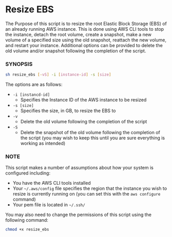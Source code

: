 # Resize EBS

The Purpose of this script is to resize the root Elastic Block Storage (EBS) of an already running AWS instance.  This is done using AWS CLI tools to stop the instance, detach the root volume, create a snapshot, make a new volume of a specified size using the old snapshot, reattach the new volume, and restart your instance.  Additional options can be provided to delete the old volume and/or snapshot following the completion of the script.

### SYNOPSIS
```sh
sh resize_ebs [-vS] -i [instance-id] -s [size]   
```

The options are as follows:
* `-i [instancd-id]`
    * Specifies the Instance ID of the AWS instance to be resized
* `-s [size]`
    * Specifies the size, in GB, to resize the EBS to
* `-v`
    * Delete the old volume following the completion of the script
* `-S`
    * Delete the snapshot of the old volume following the completion of the script (you may wish to keep this until you are sure everything is working as intended)

### NOTE
This script makes a number of assumptions about how your system is configured including:
* You have the AWS CLI tools installed
* Your `~/.aws/config` file specifies the region that the instance you wish to resize is currently running on (you can set this with the `aws configure` command)
* Your pem file is located in `~/.ssh/`

You may also need to change the permissions of this script using the following command:
```sh
chmod +x resize_ebs
```
